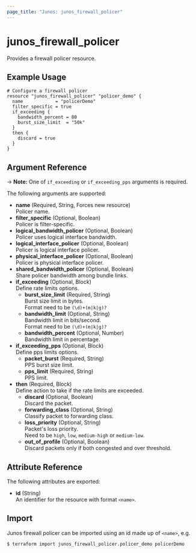 ```yaml
---
page_title: "Junos: junos_firewall_policer"
---
```


# junos_firewall_policer

Provides a firewall policer resource.

## Example Usage

```hcl
# Configure a firewall policer
resource "junos_firewall_policer" "policer_demo" {
  name            = "policerDemo"
  filter_specific = true
  if_exceeding {
    bandwidth_percent = 80
    burst_size_limit  = "50k"
  }
  then {
    discard = true
  }
}
```

## Argument Reference

-> **Note:** One of `if_exceeding` or `if_exceeding_pps` arguments is required.

The following arguments are supported:

- **name** (Required, String, Forces new resource)  
  Policer name.
- **filter_specific** (Optional, Boolean)  
  Policer is filter-specific.
- **logical_bandwidth_policer** (Optional, Boolean)  
  Policer uses logical interface bandwidth.
- **logical_interface_policer** (Optional, Boolean)  
  Policer is logical interface policer.
- **physical_interface_policer** (Optional, Boolean)  
  Policer is physical interface policer.
- **shared_bandwidth_policer** (Optional, Boolean)  
  Share policer bandwidth among bundle links.
- **if_exceeding** (Optional, Block)  
  Define rate limits options.
  - **burst_size_limit** (Required, String)  
    Burst size limit in bytes.  
    Format need to be `(\d)+(m|k|g)?`
  - **bandwidth_limit** (Optional, String)  
    Bandwidth limit in bits/second.  
    Format need to be `(\d)+(m|k|g)?`
  - **bandwidth_percent** (Optional, Number)  
    Bandwidth limit in percentage.
- **if_exceeding_pps** (Optional, Block)  
  Define pps limits options.
  - **packet_burst** (Required, String)  
    PPS burst size limit.
  - **pps_limit** (Required, String)  
    PPS limit.
- **then** (Required, Block)  
  Define action to take if the rate limits are exceeded.
  - **discard** (Optional, Boolean)  
    Discard the packet.
  - **forwarding_class** (Optional, String)  
    Classify packet to forwarding class.
  - **loss_priority** (Optional, String)  
    Packet's loss priority.  
    Need to be `high`, `low`, `medium-high` or `medium-low`.
  - **out_of_profile** (Optional, Boolean)  
     Discard packets only if both congested and over threshold.

## Attribute Reference

The following attributes are exported:

- **id** (String)  
  An identifier for the resource with format `<name>`.

## Import

Junos firewall policer can be imported using an id made up of `<name>`, e.g.

```shell
$ terraform import junos_firewall_policer.policer_demo policerDemo
```
